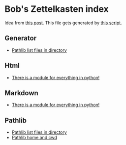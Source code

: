 # Bob's Zettelkasten index

Idea from [this post](https://www.edwinwenink.xyz/posts/42-vim_notetaking/).
This file gets generated by [this script](index.py).

## Generator

- [Pathlib list files in directory](20220904164101.md)


## Html

- [There is a module for everything in python!](20220904164714.md)


## Markdown

- [There is a module for everything in python!](20220904164714.md)


## Pathlib

- [Pathlib list files in directory](20220904164101.md)
- [Pathlib home and cwd](20220904163710.md)



